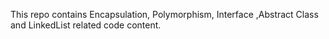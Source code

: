 This repo contains Encapsulation, Polymorphism, Interface ,Abstract Class and LinkedList related code content.
